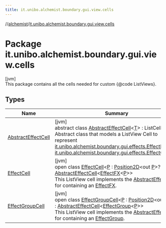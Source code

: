 ```yaml
---
title: it.unibo.alchemist.boundary.gui.view.cells
---
```

//[alchemist](../../index.html)/[it.unibo.alchemist.boundary.gui.view.cells](index.html)



# Package it.unibo.alchemist.boundary.gui.view.cells



[jvm]\
This package contains all the cells needed for custom {@code ListViews}.



## Types


| Name | Summary |
|---|---|
| [AbstractEffectCell](-abstract-effect-cell/index.html) | [jvm]<br>abstract class [AbstractEffectCell](-abstract-effect-cell/index.html)<[T](-abstract-effect-cell/index.html)> : ListCell<T> <br>Abstract class that models a ListView Cell to represent [it.unibo.alchemist.boundary.gui.effects.EffectFX](../it.unibo.alchemist.boundary.gui.effects/-effect-f-x/index.html)s or [it.unibo.alchemist.boundary.gui.effects.EffectGroup](../it.unibo.alchemist.boundary.gui.effects/-effect-group/index.html)s. |
| [EffectCell](-effect-cell/index.html) | [jvm]<br>open class [EffectCell](-effect-cell/index.html)<[P](-effect-cell/index.html) : [Position2D](../it.unibo.alchemist.model.interfaces/-position2-d/index.html)<out [P](../it.unibo.alchemist.boundary.gui.effects.json/-effect-serializer/effect-from-file.html)>?> : [AbstractEffectCell](-abstract-effect-cell/index.html)<[EffectFX](../it.unibo.alchemist.boundary.gui.effects/-effect-f-x/index.html)<[P](../it.unibo.alchemist.boundary.gui.effects.json/-effect-serializer/effect-from-file.html)>> <br>This ListView cell implements the [AbstractEffectCell](-abstract-effect-cell/index.html) for containing an [EffectFX](../it.unibo.alchemist.boundary.gui.effects/-effect-f-x/index.html). |
| [EffectGroupCell](-effect-group-cell/index.html) | [jvm]<br>open class [EffectGroupCell](-effect-group-cell/index.html)<[P](-effect-group-cell/index.html) : [Position2D](../it.unibo.alchemist.model.interfaces/-position2-d/index.html)<out [P](../it.unibo.alchemist.boundary.gui.effects.json/-effect-serializer/effect-from-file.html)>?> : [AbstractEffectCell](-abstract-effect-cell/index.html)<[EffectGroup](../it.unibo.alchemist.boundary.gui.effects/-effect-group/index.html)<[P](../it.unibo.alchemist.boundary.gui.effects.json/-effect-serializer/effect-from-file.html)>> <br>This ListView cell implements the [AbstractEffectCell](-abstract-effect-cell/index.html) for containing an [EffectGroup](../it.unibo.alchemist.boundary.gui.effects/-effect-group/index.html). |

